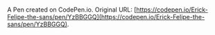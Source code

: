 # 

A Pen created on CodePen.io. Original URL: [https://codepen.io/Erick-Felipe-the-sans/pen/YzBBGGQ](https://codepen.io/Erick-Felipe-the-sans/pen/YzBBGGQ).

